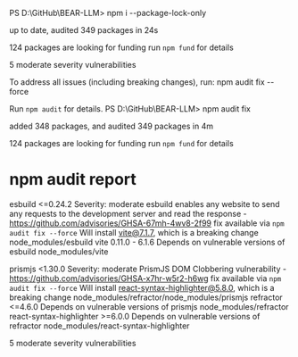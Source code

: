 PS D:\GitHub\BEAR-LLM> npm i --package-lock-only

up to date, audited 349 packages in 24s

124 packages are looking for funding
  run `npm fund` for details

5 moderate severity vulnerabilities

To address all issues (including breaking changes), run:
  npm audit fix --force

Run `npm audit` for details.
PS D:\GitHub\BEAR-LLM> npm audit fix

added 348 packages, and audited 349 packages in 4m

124 packages are looking for funding
  run `npm fund` for details

# npm audit report

esbuild  <=0.24.2
Severity: moderate
esbuild enables any website to send any requests to the development server and read the response - https://github.com/advisories/GHSA-67mh-4wv8-2f99
fix available via `npm audit fix --force`
Will install vite@7.1.7, which is a breaking change
node_modules/esbuild
  vite  0.11.0 - 6.1.6
  Depends on vulnerable versions of esbuild
  node_modules/vite

prismjs  <1.30.0
Severity: moderate
PrismJS DOM Clobbering vulnerability - https://github.com/advisories/GHSA-x7hr-w5r2-h6wg
fix available via `npm audit fix --force`
Will install react-syntax-highlighter@5.8.0, which is a breaking change
node_modules/refractor/node_modules/prismjs
  refractor  <=4.6.0
  Depends on vulnerable versions of prismjs
  node_modules/refractor
    react-syntax-highlighter  >=6.0.0
    Depends on vulnerable versions of refractor
    node_modules/react-syntax-highlighter

5 moderate severity vulnerabilities